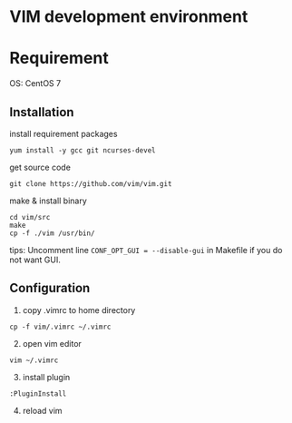 # VIM development environment

# Requirement

OS: CentOS 7

## Installation

install requirement packages

```
yum install -y gcc git ncurses-devel
```

get source code

```
git clone https://github.com/vim/vim.git
```

make & install binary

```
cd vim/src
make
cp -f ./vim /usr/bin/
```
tips: Uncomment line `CONF_OPT_GUI = --disable-gui` in Makefile if you do not want GUI.

## Configuration

1. copy .vimrc to home directory
```
cp -f vim/.vimrc ~/.vimrc
```

2. open vim editor
```
vim ~/.vimrc
```

3. install plugin
```
:PluginInstall
```

4. reload vim
